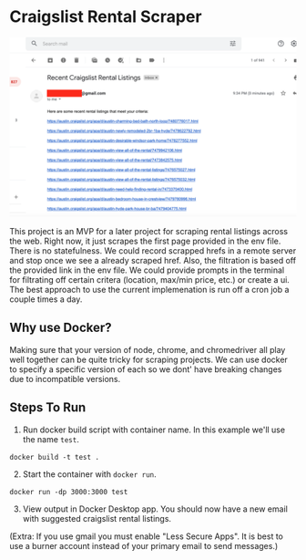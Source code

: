 # Craigslist Rental Scraper

![Alt text](./example.png "Example Email")

This project is an MVP for a later project for scraping rental listings across the web. Right now, it just scrapes the first page provided in the env file. There is no statefulness. We could record scrapped hrefs in a remote server and stop once we see a already scraped href. Also, the filtration is based off the provided link in the env file. We could provide prompts in the terminal for filtrating off certain critera (location, max/min price, etc.) or create a ui. The best approach to use the current implemenation is run off a cron job a couple times a day.

## Why use Docker?
Making sure that your version of node, chrome, and chromedriver all play well together can be quite tricky for scraping projects. We can use docker to specify a specific version of each so we dont' have breaking changes due to incompatible versions.

## Steps To Run

1. Run docker build script with container name. In this example we'll use the name `test`.
```
docker build -t test .
```
2. Start the container with `docker run`.
```
docker run -dp 3000:3000 test
```
3. View output in Docker Desktop app. You should now have a new email with suggested craigslist rental listings.

(Extra: If you use gmail you must enable "Less Secure Apps". It is best to use a burner account instead of your primary email to send messages.)
